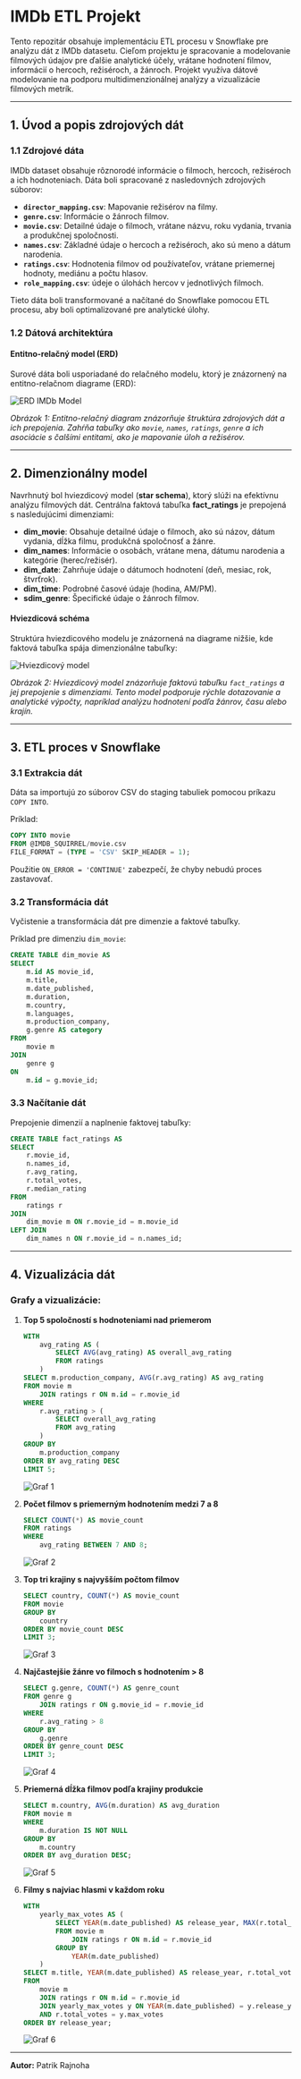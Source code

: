 # IMDb ETL Projekt

Tento repozitár obsahuje implementáciu ETL procesu v Snowflake pre analýzu dát z IMDb datasetu. Cieľom projektu je spracovanie a modelovanie filmových údajov pre ďalšie analytické účely, vrátane hodnotení filmov, informácií o hercoch, režiséroch, a žánroch. Projekt využíva dátové modelovanie na podporu multidimenzionálnej analýzy a vizualizácie filmových metrík.

---

## 1. Úvod a popis zdrojových dát

### 1.1 Zdrojové dáta
IMDb dataset obsahuje rôznorodé informácie o filmoch, hercoch, režiséroch a ich hodnoteniach. Dáta boli spracované z nasledovných zdrojových súborov:

- **`director_mapping.csv`**: Mapovanie režisérov na filmy.
- **`genre.csv`**: Informácie o žánroch filmov.
- **`movie.csv`**: Detailné údaje o filmoch, vrátane názvu, roku vydania, trvania a produkčnej spoločnosti.
- **`names.csv`**: Základné údaje o hercoch a režiséroch, ako sú meno a dátum narodenia.
- **`ratings.csv`**: Hodnotenia filmov od používateľov, vrátane priemernej hodnoty, mediánu a počtu hlasov.
- **`role_mapping.csv`**: údeje o úlohách hercov v jednotlivých filmoch.

Tieto dáta boli transformované a načítané do Snowflake pomocou ETL procesu, aby boli optimalizované pre analytické úlohy.

### 1.2 Dátová architektúra

#### Entitno-relačný model (ERD)
Surové dáta boli usporiadané do relačného modelu, ktorý je znázornený na entitno-relačnom diagrame (ERD):

![ERD IMDb Model](https://github.com/patrikrajnoha/IMDb-ETL/blob/main/erd_schema.png)

*Obrázok 1: Entitno-relačný diagram znázorňuje štruktúra zdrojových dát a ich prepojenia. Zahŕňa tabuľky ako `movie`, `names`, `ratings`, `genre` a ich asociácie s čalšími entitami, ako je mapovanie úloh a režisérov.*

---

## 2. Dimenzionálny model

Navrhnutý bol hviezdicový model (**star schema**), ktorý slúži na efektívnu analýzu filmových dát. Centrálna faktová tabuľka **fact_ratings** je prepojená s nasledujúcimi dimenziami:

- **dim_movie**: Obsahuje detailné údaje o filmoch, ako sú názov, dátum vydania, dĺžka filmu, produkčná spoločnosť a žánre.
- **dim_names**: Informácie o osobách, vrátane mena, dátumu narodenia a kategórie (herec/režisér).
- **dim_date**: Zahrňuje údaje o dátumoch hodnotení (deň, mesiac, rok, štvrťrok).
- **dim_time**: Podrobné časové údaje (hodina, AM/PM).
- **sdim_genre**: Špecifické údaje o žánroch filmov.

#### Hviezdicová schéma
Struktúra hviezdicového modelu je znázornená na diagrame nižšie, kde faktová tabuľka spája dimenzionálne tabuľky:

![Hviezdicový model](https://github.com/patrikrajnoha/IMDb-ETL/blob/main/star_schema.png)

*Obrázok 2: Hviezdicový model znázorňuje faktovú tabuľku `fact_ratings` a jej prepojenie s dimenziami. Tento model podporuje rýchle dotazovanie a analytické výpočty, napríklad analýzu hodnotení podľa žánrov, času alebo krajín.*

---

## 3. ETL proces v Snowflake

### 3.1 Extrakcia dát
Dáta sa importujú zo súborov CSV do staging tabuliek pomocou príkazu `COPY INTO`.

Príklad:
```sql
COPY INTO movie
FROM @IMDB_SQUIRREL/movie.csv
FILE_FORMAT = (TYPE = 'CSV' SKIP_HEADER = 1);
```

Použitie `ON_ERROR = 'CONTINUE'` zabezpečí, že chyby nebudú proces zastavovať.

### 3.2 Transformácia dát
Vyčistenie a transformácia dát pre dimenzie a faktové tabuľky. 

Príklad pre dimenziu `dim_movie`:
```sql
CREATE TABLE dim_movie AS
SELECT 
    m.id AS movie_id,
    m.title,
    m.date_published,
    m.duration,
    m.country,
    m.languages,
    m.production_company,
    g.genre AS category
FROM 
    movie m
JOIN 
    genre g
ON 
    m.id = g.movie_id;
```

### 3.3 Načítanie dát
Prepojenie dimenzií a naplnenie faktovej tabuľky:
```sql
CREATE TABLE fact_ratings AS
SELECT 
    r.movie_id,
    n.names_id,
    r.avg_rating,
    r.total_votes,
    r.median_rating
FROM 
    ratings r
JOIN 
    dim_movie m ON r.movie_id = m.movie_id
LEFT JOIN 
    dim_names n ON r.movie_id = n.names_id;
```

---

## 4. Vizualizácia dát

### Grafy a vizualizácie:

1. **Top 5 spoločností s hodnoteniami nad priemerom**
   ```sql
   WITH
       avg_rating AS (
           SELECT AVG(avg_rating) AS overall_avg_rating
           FROM ratings
       )
   SELECT m.production_company, AVG(r.avg_rating) AS avg_rating
   FROM movie m
       JOIN ratings r ON m.id = r.movie_id
   WHERE
       r.avg_rating > (
           SELECT overall_avg_rating
           FROM avg_rating
       )
   GROUP BY
       m.production_company
   ORDER BY avg_rating DESC
   LIMIT 5;
   ```
   ![Graf 1](https://github.com/patrikrajnoha/IMDb-ETL/blob/main/grafy/graf_4.png)

2. **Počet filmov s priemerným hodnotením medzi 7 a 8**
   ```sql
   SELECT COUNT(*) AS movie_count
   FROM ratings
   WHERE
       avg_rating BETWEEN 7 AND 8;
   ```
   ![Graf 2](https://github.com/patrikrajnoha/IMDb-ETL/blob/main/grafy/graf_1.png)

3. **Top tri krajiny s najvyšším počtom filmov**
   ```sql
   SELECT country, COUNT(*) AS movie_count
   FROM movie
   GROUP BY
       country
   ORDER BY movie_count DESC
   LIMIT 3;
   ```
   ![Graf 3](https://github.com/patrikrajnoha/IMDb-ETL/blob/main/grafy/graf_3.png)

4. **Najčastejšie žánre vo filmoch s hodnotením > 8**
   ```sql
   SELECT g.genre, COUNT(*) AS genre_count
   FROM genre g
       JOIN ratings r ON g.movie_id = r.movie_id
   WHERE
       r.avg_rating > 8
   GROUP BY
       g.genre
   ORDER BY genre_count DESC
   LIMIT 3;
   ```
   ![Graf 4](https://github.com/patrikrajnoha/IMDb-ETL/blob/main/grafy/graf_5.png)

5. **Priemerná dĺžka filmov podľa krajiny produkcie**
   ```sql
   SELECT m.country, AVG(m.duration) AS avg_duration
   FROM movie m
   WHERE
       m.duration IS NOT NULL
   GROUP BY
       m.country
   ORDER BY avg_duration DESC;
   ```
   ![Graf 5](https://github.com/patrikrajnoha/IMDb-ETL/blob/main/grafy/graf_6.png)

6. **Filmy s najviac hlasmi v každom roku**
   ```sql
   WITH
       yearly_max_votes AS (
           SELECT YEAR(m.date_published) AS release_year, MAX(r.total_votes) AS max_votes
           FROM movie m
               JOIN ratings r ON m.id = r.movie_id
           GROUP BY
               YEAR(m.date_published)
       )
   SELECT m.title, YEAR(m.date_published) AS release_year, r.total_votes
   FROM
       movie m
       JOIN ratings r ON m.id = r.movie_id
       JOIN yearly_max_votes y ON YEAR(m.date_published) = y.release_year
       AND r.total_votes = y.max_votes
   ORDER BY release_year;
   ```
   ![Graf 6](https://github.com/patrikrajnoha/IMDb-ETL/blob/main/grafy/graf_2.png)

---

**Autor:** Patrik Rajnoha

